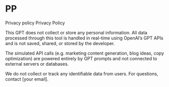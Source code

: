 # PP
Privacy policy
Privacy Policy

This GPT does not collect or store any personal information. All data processed through this tool is handled in real-time using OpenAI’s GPT APIs and is not saved, shared, or stored by the developer.

The simulated API calls (e.g. marketing content generation, blog ideas, copy optimization) are powered entirely by GPT prompts and not connected to external servers or databases.

We do not collect or track any identifiable data from users. For questions, contact [your email].
